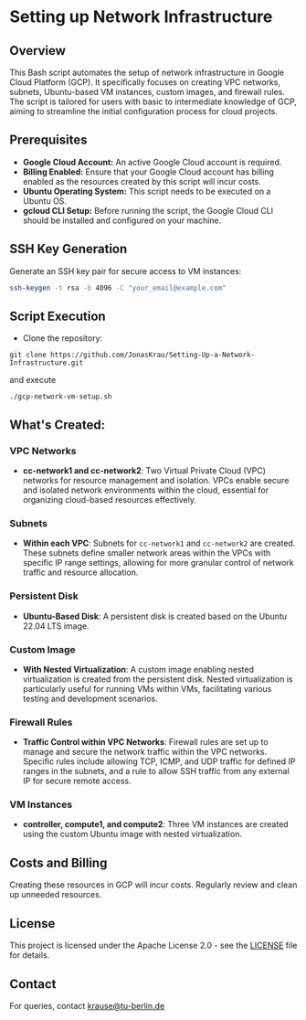 # Setting up Network Infrastructure

## Overview
This Bash script automates the setup of network infrastructure in Google Cloud Platform (GCP). It specifically focuses on creating VPC networks, subnets, Ubuntu-based VM instances, custom images, and firewall rules. The script is tailored for users with basic to intermediate knowledge of GCP, aiming to streamline the initial configuration process for cloud projects.

## Prerequisites
- **Google Cloud Account:** An active Google Cloud account is required.
- **Billing Enabled:** Ensure that your Google Cloud account has billing enabled as the resources created by this script will incur costs.
- **Ubuntu Operating System:** This script needs to be executed on a Ubuntu OS.
- **gcloud CLI Setup:** Before running the script, the Google Cloud CLI should be installed and configured on your machine.


## SSH Key Generation
Generate an SSH key pair for secure access to VM instances:

```bash
ssh-keygen -t rsa -b 4096 -C "your_email@example.com"
```

## Script Execution
- Clone the repository:

```
git clone https://github.com/JonasKrau/Setting-Up-a-Network-Infrastructure.git
```

 and execute 
 
 ```
 ./gcp-network-vm-setup.sh
 ```

## What's Created:

### VPC Networks
- **cc-network1 and cc-network2**: Two Virtual Private Cloud (VPC) networks for resource management and isolation. VPCs enable secure and isolated network environments within the cloud, essential for organizing cloud-based resources effectively.

### Subnets
- **Within each VPC**: Subnets for `cc-network1` and `cc-network2` are created. These subnets define smaller network areas within the VPCs with specific IP range settings, allowing for more granular control of network traffic and resource allocation.

### Persistent Disk
- **Ubuntu-Based Disk**: A persistent disk is created based on the Ubuntu 22.04 LTS image. 

### Custom Image
- **With Nested Virtualization**: A custom image enabling nested virtualization is created from the persistent disk. Nested virtualization is particularly useful for running VMs within VMs, facilitating various testing and development scenarios.

### Firewall Rules
- **Traffic Control within VPC Networks**: Firewall rules are set up to manage and secure the network traffic within the VPC networks. Specific rules include allowing TCP, ICMP, and UDP traffic for defined IP ranges in the subnets, and a rule to allow SSH traffic from any external IP for secure remote access.

### VM Instances
- **controller, compute1, and compute2**: Three VM instances are created using the custom Ubuntu image with nested virtualization. 


## Costs and Billing
Creating these resources in GCP will incur costs. Regularly review and clean up unneeded resources.

## License
This project is licensed under the Apache License 2.0 - see the [LICENSE](LICENSE) file for details.

## Contact
For queries, contact krause@tu-berlin.de
